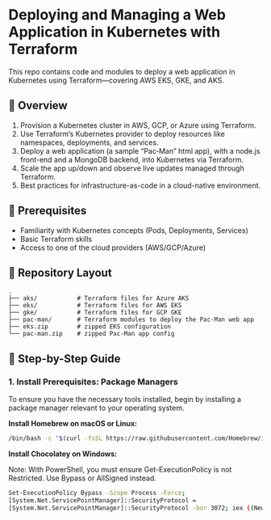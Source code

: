 # Deploying and Managing a Web Application in Kubernetes with Terraform

This repo contains code and modules to deploy a web application in Kubernetes using Terraform—covering AWS EKS, GKE, and AKS.

## 🎯 Overview


1. Provision a Kubernetes cluster in AWS, GCP, or Azure using Terraform.
2. Use Terraform’s Kubernetes provider to deploy resources like namespaces, deployments, and services.
3. Deploy a web application (a sample “Pac‑Man” html app), with a node.js front-end and a MongoDB backend, into Kubernetes via Terraform.
4. Scale the app up/down and observe live updates managed through Terraform.
5. Best practices for infrastructure-as-code in a cloud-native environment.

## 🧰 Prerequisites

- Familiarity with Kubernetes concepts (Pods, Deployments, Services)
- Basic Terraform skills
- Access to one of the cloud providers (AWS/GCP/Azure)

## 📂 Repository Layout

```
.
├── aks/           # Terraform files for Azure AKS
├── eks/           # Terraform files for AWS EKS
├── gke/           # Terraform files for GCP GKE
├── pac-man/       # Terraform modules to deploy the Pac‑Man web app
├── eks.zip        # zipped EKS configuration
└── pac-man.zip    # zipped Pac‑Man app config
```

## 🚀 Step-by-Step Guide

### 1. Install Prerequisites: Package Managers

To ensure you have the necessary tools installed, begin by installing a package manager relevant to your operating system.

**Install Homebrew on macOS or Linux:**

```bash
/bin/bash -c "$(curl -fsSL https://raw.githubusercontent.com/Homebrew/install/HEAD/install.sh)"
```

**Install Chocolatey on Windows:**

Note: With PowerShell, you must ensure Get-ExecutionPolicy is not Restricted. Use Bypass or AllSigned instead.

```bash
Set-ExecutionPolicy Bypass -Scope Process -Force;
[System.Net.ServicePointManager]::SecurityProtocol = 
[System.Net.ServicePointManager]::SecurityProtocol -bor 3072; iex ((New-Object System.Net.WebClient).DownloadString('https://community.chocolatey.org/install.ps1'))
```
